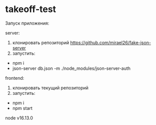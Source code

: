 # takeoff-test
Запуск приложения:

server:
1. клонировать репозиторий https://github.com/mirael26/fake-json-server
2. запустить:
- npm i
- json-server db.json -m ./node_modules/json-server-auth

frontend: 
1. клонировать текущий репозиторий
2. запустить:
- npm i
- npm start

node v16.13.0
